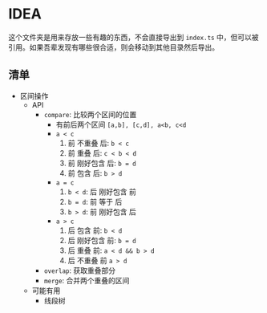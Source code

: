 # IDEA

这个文件夹是用来存放一些有趣的东西，不会直接导出到 `index.ts` 中，但可以被引用。如果吾辈发现有哪些很合适，则会移动到其他目录然后导出。

## 清单

- 区间操作
  - API
    - `compare`: 比较两个区间的位置
      - 有前后两个区间 `[a,b], [c,d], a<b, c<d`
      - `a < c`
        1. 前 不重叠 后: `b < c`
        2. 前 重叠 后: `c < b < d`
        3. 前 刚好包含 后: `b = d`
        4. 前 包含 后: `b > d`
      - `a = c`
        1. `b < d`: 后 刚好包含 前
        2. `b = d`: 前 等于 后
        3. `b > d`: 前 刚好包含 后
      - `a > c`
        1. 后 包含 前: `b < d`
        2. 后 刚好包含 前: `b = d`
        3. 后 重叠 前: `a < d && b > d`
        4. 后 不重叠 前 `a > d`
    - `overlap`: 获取重叠部分
    - `merge`: 合并两个重叠的区间
  - 可能有用
    - 线段树
